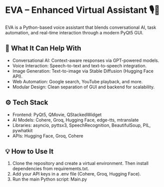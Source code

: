 # EVA – Enhanced Virtual Assistant 🎙🧠

EVA is a Python-based voice assistant that blends conversational AI, task automation, and real-time interaction through a modern PyQt5 GUI.

## 🚀 What It Can Help With

- Conversational AI: Context-aware responses via GPT-powered models.
- Voice Interaction: Speech-to-text and text-to-speech integration.
- Image Generation: Text-to-image via Stable Diffusion (Hugging Face API).
- Web Automation: Google search, YouTube playback, and more.
- Modular Design: Clean separation of GUI and backend for scalability.

## ⚙️ Tech Stack

- Frontend: PyQt5, QMovie, QStackedWidget  
- AI Models: Cohere, Groq, Hugging Face, edge-tts, mtranslate  
- Libraries: asyncio, pyttsx3, SpeechRecognition, BeautifulSoup, PIL, pywhatkit  
- APIs: Hugging Face, Groq, Cohere  

## 💡 How to Use It

1. Clone the repository and create a virtual environment. Then install dependencies from requirements.txt.
2. Add your API keys in a .env file (Cohere, Groq, Hugging Face).
3. Run the main Python script:
     Main.py                                                                      

